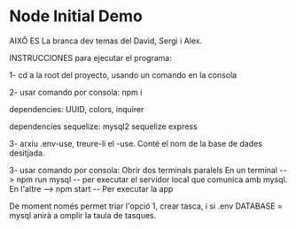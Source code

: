 # Node Initial Demo

AIXÔ ES La branca dev temas del David, Sergi i Alex.

INSTRUCCIONES para ejecutar el programa:

1- cd a la root del proyecto, usando un comando en la consola

2- usar comando por consola: npm i

dependencies:
UUID, colors, inquirer

dependencies sequelize:
mysql2 sequelize express

3- arxiu .env-use, treure-li el -use. Conté el nom de la base de dades desitjada.

3- usar comando por consola:
    Obrir dos terminals paralels
    En un terminal --> npm run mysql -- per executar el servidor local que comunica amb mysql.
    En l'altre     --> npm start -- Per executar la app

De moment només permet triar l'opció 1, crear tasca, i si .env DATABASE = mysql anirà a omplir la taula de tasques.